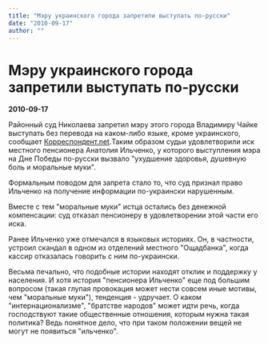 ```yaml
---
title: "Мэру украинского города запретили выступать по-русски"
date: "2010-09-17"
author: ""
---
```


# Мэру украинского города запретили выступать по-русски

**2010-09-17** 

Районный суд Николаева запретил мэру этого города Владимиру Чайке выступать без перевода на каком-либо языке, кроме украинского, сообщает [Корреспондент.net](http://korrespondent.net/).Таким образом судьи удовлетворили иск местного пенсионера Анатолия Ильченко, у которого выступления мэра на Дне Победы по-русски вызвало "ухудшение здоровья, душевную боль и моральные муки".

Формальным поводом для запрета стало то, что суд признал право Ильченко на получение информации по-украински нарушенным.

Вместе с тем "моральные муки" истца остались без денежной компенсации: суд отказал пенсионеру в удовлетворении этой части его иска.

Ранее Ильченко уже отмечался в языковых историях. Он, в частности, устроил скандал в одном из отделений местного "Ощадбанка", когда кассир отказалась говорить с ним по-украински.

Весьма печально, что подобные истории находят отклик и поддержку у населения. И хотя история "пенсионера Ильченко" еще под большим вопросом (такая глупая провокация может нести совсем иные мотивы, чем "моральные муки"), тенденция - удручает. О каком "интернационализме", "братстве народов" может идти речь, когда господствуют такие общественные отношения, которым нужна такая политика? Ведь понятное дело, что при таком положении вещей не могут не появиться "ильченко".